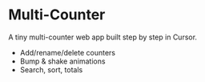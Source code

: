 # Multi-Counter
A tiny multi-counter web app built step by step in Cursor.
- Add/rename/delete counters
- Bump & shake animations
- Search, sort, totals
